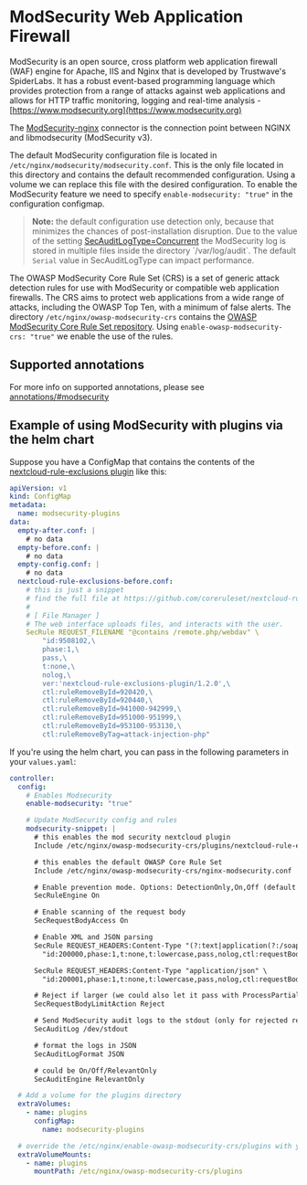 # ModSecurity Web Application Firewall

ModSecurity is an open source, cross platform web application firewall (WAF) engine for Apache, IIS and Nginx that is developed by Trustwave's SpiderLabs. It has a robust event-based programming language which provides protection from a range of attacks against web applications and allows for HTTP traffic monitoring, logging and real-time analysis - [https://www.modsecurity.org](https://www.modsecurity.org)

The [ModSecurity-nginx](https://github.com/SpiderLabs/ModSecurity-nginx) connector is the connection point between NGINX and libmodsecurity (ModSecurity v3).

The default ModSecurity configuration file is located in `/etc/nginx/modsecurity/modsecurity.conf`. This is the only file located in this directory and contains the default recommended configuration. Using a volume we can replace this file with the desired configuration.
To enable the ModSecurity feature we need to specify `enable-modsecurity: "true"` in the configuration configmap.

>__Note:__ the default configuration use detection only, because that minimizes the chances of post-installation disruption.
Due to the value of the setting [SecAuditLogType=Concurrent](https://github.com/SpiderLabs/ModSecurity/wiki/Reference-Manual-(v2.x)#secauditlogtype) the ModSecurity log is stored in multiple files inside the directory `/var/log/audit`.
The default `Serial` value in SecAuditLogType can impact performance.

The OWASP ModSecurity Core Rule Set (CRS) is a set of generic attack detection rules for use with ModSecurity or compatible web application firewalls. The CRS aims to protect web applications from a wide range of attacks, including the OWASP Top Ten, with a minimum of false alerts.
The directory `/etc/nginx/owasp-modsecurity-crs` contains the [OWASP ModSecurity Core Rule Set repository](https://github.com/coreruleset/coreruleset).
Using `enable-owasp-modsecurity-crs: "true"` we enable the use of the rules.

## Supported annotations

For more info on supported annotations, please see [annotations/#modsecurity](https://kubernetes.github.io/ingress-nginx/user-guide/nginx-configuration/annotations/#modsecurity)

## Example of using ModSecurity with plugins via the helm chart

Suppose you have a ConfigMap that contains the contents of the [nextcloud-rule-exclusions plugin](https://github.com/coreruleset/nextcloud-rule-exclusions-plugin/blob/main/plugins/nextcloud-rule-exclusions-before.conf) like this:

```yaml
apiVersion: v1
kind: ConfigMap
metadata:
  name: modsecurity-plugins
data:
  empty-after.conf: |
    # no data
  empty-before.conf: |
    # no data
  empty-config.conf: |
    # no data
  nextcloud-rule-exclusions-before.conf:
    # this is just a snippet
    # find the full file at https://github.com/coreruleset/nextcloud-rule-exclusions-plugin
    #
    # [ File Manager ]
    # The web interface uploads files, and interacts with the user.
    SecRule REQUEST_FILENAME "@contains /remote.php/webdav" \
        "id:9508102,\
        phase:1,\
        pass,\
        t:none,\
        nolog,\
        ver:'nextcloud-rule-exclusions-plugin/1.2.0',\
        ctl:ruleRemoveById=920420,\
        ctl:ruleRemoveById=920440,\
        ctl:ruleRemoveById=941000-942999,\
        ctl:ruleRemoveById=951000-951999,\
        ctl:ruleRemoveById=953100-953130,\
        ctl:ruleRemoveByTag=attack-injection-php"
```

If you're using the helm chart, you can pass in the following parameters in your `values.yaml`:

```yaml
controller:
  config:
    # Enables Modsecurity
    enable-modsecurity: "true"

    # Update ModSecurity config and rules
    modsecurity-snippet: |
      # this enables the mod security nextcloud plugin
      Include /etc/nginx/owasp-modsecurity-crs/plugins/nextcloud-rule-exclusions-before.conf

      # this enables the default OWASP Core Rule Set
      Include /etc/nginx/owasp-modsecurity-crs/nginx-modsecurity.conf

      # Enable prevention mode. Options: DetectionOnly,On,Off (default is DetectionOnly)
      SecRuleEngine On

      # Enable scanning of the request body
      SecRequestBodyAccess On

      # Enable XML and JSON parsing
      SecRule REQUEST_HEADERS:Content-Type "(?:text|application(?:/soap\+|/)|application/xml)/" \
        "id:200000,phase:1,t:none,t:lowercase,pass,nolog,ctl:requestBodyProcessor=XML"

      SecRule REQUEST_HEADERS:Content-Type "application/json" \
        "id:200001,phase:1,t:none,t:lowercase,pass,nolog,ctl:requestBodyProcessor=JSON"

      # Reject if larger (we could also let it pass with ProcessPartial)
      SecRequestBodyLimitAction Reject

      # Send ModSecurity audit logs to the stdout (only for rejected requests)
      SecAuditLog /dev/stdout

      # format the logs in JSON
      SecAuditLogFormat JSON

      # could be On/Off/RelevantOnly
      SecAuditEngine RelevantOnly

  # Add a volume for the plugins directory
  extraVolumes:
    - name: plugins
      configMap:
        name: modsecurity-plugins

  # override the /etc/nginx/enable-owasp-modsecurity-crs/plugins with your ConfigMap
  extraVolumeMounts:
    - name: plugins
      mountPath: /etc/nginx/owasp-modsecurity-crs/plugins
```
